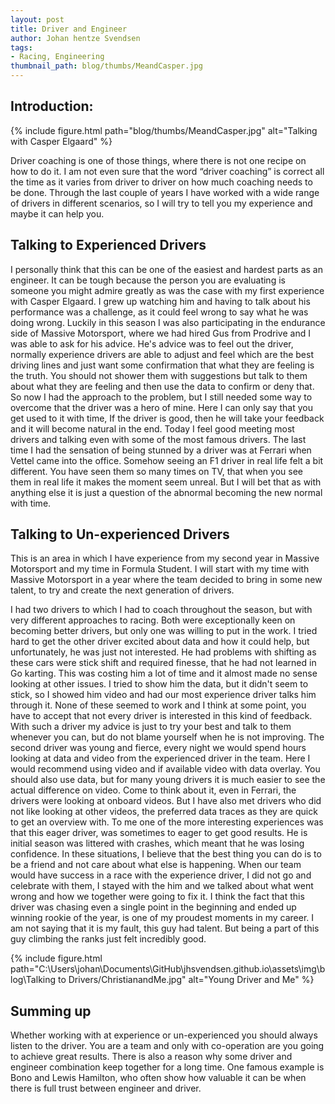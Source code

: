 ```yaml
---
layout: post
title: Driver and Engineer
author: Johan hentze Svendsen
tags:
- Racing, Engineering 
thumbnail_path: blog/thumbs/MeandCasper.jpg
---
```


## Introduction:  

{% include figure.html path="blog/thumbs/MeandCasper.jpg" alt="Talking with Casper Elgaard" %}

Driver coaching is one of those things, where there is not one recipe on how to do it. 
I am not even sure that the word “driver coaching” is correct all the time as it varies 
from driver to driver on how much coaching needs to be done. Through the last couple of 
years I have worked with a wide range of drivers in different scenarios, so I will try 
to tell you my experience and maybe it can help you.

## Talking to Experienced Drivers

I personally think that this can be one of the easiest and hardest parts as an engineer.
It can be tough because the person you are evaluating is someone you might admire greatly 
as was the case with my first experience with Casper Elgaard. I grew up watching him and
having to talk about his performance was a challenge, as it could feel wrong to say
what he was doing wrong. Luckily in this season I was also participating in the endurance
side of Massive Motorsport, where we had hired Gus from Prodrive and I was able to ask 
for his advice. He's advice was to feel out the driver, normally experience drivers are 
able to adjust and feel which are the best driving lines and just want some confirmation 
that what they are feeling is the truth. You should not shower them with suggestions but 
talk to them about what they are feeling and then use the data to confirm or deny that. 
So now I had the approach to the problem, but I still needed some way to overcome that 
the driver was a hero of mine. Here I can only say that you get used to it with time, If 
the driver is good, then he will take your feedback and it will become natural in the end. 
Today I feel good meeting most drivers and talking even with some of the most famous drivers. 
The last time I had the sensation of being stunned by a driver was at Ferrari when Vettel 
came into the office. Somehow seeing an F1 driver in real life felt a bit different. You 
have seen them so many times on TV, that when you see them in real life it makes the moment 
seem unreal. But I will bet that as with anything else it is just a question of the abnormal 
becoming the new normal with time.

## Talking to Un-experienced Drivers

This is an area in which I have experience from my second year in Massive Motorsport and 
my time in Formula Student. I will start with my time with Massive Motorsport in a year 
where the team decided to bring in some new talent, to try and create the next generation 
of drivers.

I had two drivers to which I had to coach throughout the season, but with very different 
approaches to racing. Both were exceptionally keen on becoming better drivers, but only 
one was willing to put in the work. I tried hard to get the other driver excited about data 
and how it could help, but unfortunately, he was just not interested. He had problems with 
shifting as these cars were stick shift and required finesse, that he had not learned in Go karting.
This was costing him a lot of time and it almost made no sense looking at other issues. 
 I tried to show him the data, but it didn't seem to stick, so I showed him video and had our most 
 experience driver talks him through it. None of these seemed to work and I think at some point, 
you have to accept that not every driver is interested in this kind of feedback. 
With such a driver my advice is just to try your best and talk to them whenever you can, but do not 
blame yourself when he is not improving. 
The second driver was young and fierce, every night we would spend hours looking at data 
and video from the experienced driver in the team. Here I would recommend using video and 
if available video with data overlay. You should also use data, but for many young drivers 
it is much easier to see the actual difference on video. Come to think about it, even in 
Ferrari, the drivers were looking at onboard videos. But I have also met drivers who did 
not like looking at other videos, the preferred data traces as they are quick to get an 
overview with. 
To me one of the more interesting experiences was that this eager driver, was sometimes 
to eager to get good results. He is initial season was littered with crashes, which meant 
that he was losing confidence. In these situations, I believe that the best thing you can 
do is to be a friend and not care about what else is happening. When our team would have 
success in a race with the experience driver, I did not go and celebrate with them, I stayed 
with the him and we talked about what went wrong and how we together were going to fix it. 
I think the fact that this driver was chasing even a single point in the beginning and 
ended up winning rookie of the year, is one of my proudest moments in my career. I am not 
saying that it is my fault, this guy had talent. But being a part of this guy climbing the 
ranks just felt incredibly good.

{% include figure.html path="C:\Users\johan\Documents\GitHub\jhsvendsen.github.io\assets\img\blog\Talking to Drivers/ChristianandMe.jpg" alt="Young Driver and Me" %}

## Summing up

Whether working with at experience or un-experienced you should always listen to the 
driver. You are a team and only with co-operation are you going to achieve great results. 
There is also a reason why some driver and engineer combination keep together for a long 
time. One famous example is Bono and Lewis Hamilton, who often show how valuable it can be 
when there is full trust between engineer and driver.

